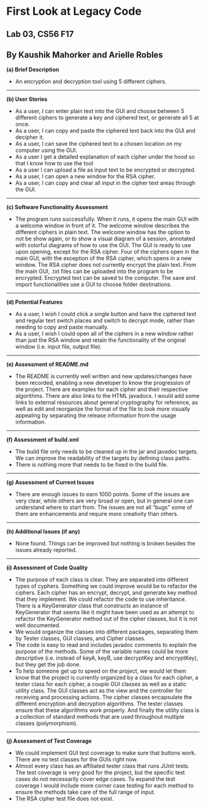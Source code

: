 # First Look at Legacy Code
## Lab 03, CS56 F17

## By Kaushik Mahorker and Arielle Robles

**(a) Brief Description**
* An encryption and decryption tool using 5 different ciphers.
----
**(b) User Stories**  
* As a user, I can enter plain text into the GUI and choose between 5 different ciphers to generate a key and ciphered text, or generate all 5 at once.
* As a user, I can copy and paste the ciphered text back into the GUI and decipher it.
* As a user, I can save the ciphered text to a chosen location on my computer using the GUI.
* As a user I get a detailed explanation of each cipher under the hood so that I know how to use the tool
* As a user I can upload a file as input text to be encrypted or decrypted.
* As a user, I can open a new window for the RSA cipher.
* As a user, I can copy and clear all input in the cipher text areas through the GUI.
----

**(c) Software Functionality Assessment**
* The program runs successfully. When it runs, it opens the main GUI with a welcome window in front of it. The welcome window describes the different ciphers in plain text. The welcome window has the option to not be show again, or to show a visual diagram of a session, annotated with colorful diagrams of how to use the GUI. The GUI is ready to use upon opening, except for the RSA cipher. Four of the ciphers open in the main GUI, with the exception of the RSA cipher, which opens in a new window. The RSA cipher does not currently encrypt the plain text. From the main GUI, .txt files can be uploaded into the program to be encrypted. Encrypted text can be saved to the computer. The save and import functionalities use a GUI to choose folder destinations.
----

**(d) Potential Features**
* As a user, I wish I could click a single button and have the ciphered text and regular text switch places and switch to decrypt mode, rather than needing to copy and paste manually.
* As a user, I wish I could open all of the ciphers in a new window rather than just the RSA window and retain the functionality of the original window (i.e. input file, output file).
----

**(e) Assessment of README.md**
* The README is currently well written and new updates/changes have been recorded, enabling a new developer to know the progression of the project. There are examples for each cipher and their respective algorithms. There are also links to the HTML javadocs. I would add some links to external resources about general cryptography for reference, as well as edit and reorganize the format of the file to look more visually appealing by separating the release information from the usage information. 
----

**(f) Assessment of build.xml**  
* The build file only needs to be cleaned up in the jar and javadoc targets. We can improve the readability of the targets by defining class paths.
* There is nothing more that needs to be fixed in the build file.
----

**(g) Assessment of Current Issues**  
* There are enough issues to earn 1000 points. Some of the issues are very clear, while others are very broad or open, but in general one can understand where to start from. The issues are not all “bugs” some of them are enhancements and require more creativity than others.
----

**(h) Additional Issues (if any)**  
* None found. Things can be improved but nothing is broken besides the issues already reported.
----

**(i) Assessment of Code Quality**  
* The purpose of each class is clear. They are separated into different types of cyphers. Something we could improve would be to refactor the ciphers. Each cipher has an encrypt, decrypt, and generate key method that they implement. We could refactor the code to use inheritance. There is a KeyGenerator class that constructs an instance of KeyGenerator that seems like it might have been used as an attempt to refactor the KeyGenerator method out of the cipher classes, but it is not well documented.
* We would organize the classes into different packages, separating them by Tester classes, GUI classes, and Cipher classes.
* The code is easy to read and includes javadoc comments to explain the purpose of the methods. Some of the variable names could be more descriptive (i.e. instead of keyA, keyB, use decryptKey and encryptKey), but they get the job done.
* To help someone get up to speed on the project, we would let them know that the project is currently organized by a class for each cipher, a tester class for each cipher, a couple GUI classes as well as a static utility class. The GUI classes act as the view and the controller for receiving and processing actions. The cipher classes encapsulate the different encryption and decryption algorithms. The tester classes ensure that these algorithms work properly. And finally the utility class is a collection of standard methods that are used throughout multiple classes (polymorphism).
----

**(j) Assessment of Test Coverage**  
* We could implement GUI test coverage to make sure that buttons work. There are no test classes for the GUIs right now.
* Almost every class has an affiliated tester class that runs JUnit tests. The test coverage is very good for the project, but the specific test cases do not necessarily cover edge cases. To expand the test coverage I would include more corner case testing for each method to ensure the methods take care of the full range of input.
* The RSA cipher test file does not exist.
 
